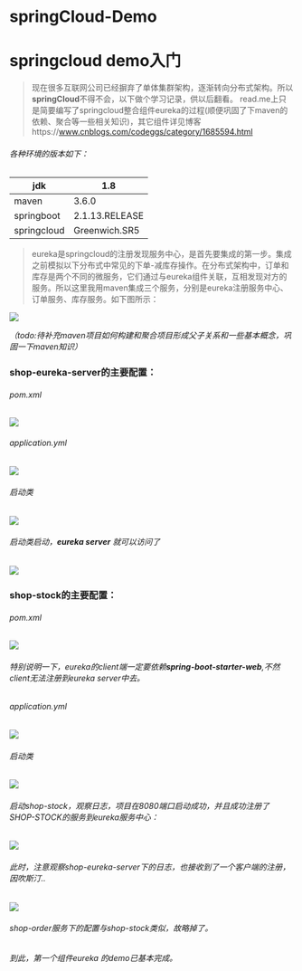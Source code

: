# springCloud-Demo

# **springcloud demo入门**



> 现在很多互联网公司已经摒弃了单体集群架构，逐渐转向分布式架构。所以**springCloud**不得不会，以下做个学习记录，供以后翻看。 
> read.me上只是简要编写了springcloud整合组件eureka的过程(顺便巩固了下maven的依赖、聚合等一些相关知识)，其它组件详见博客https://www.cnblogs.com/codeggs/category/1685594.html

###### 各种环境的版本如下：

| jdk         | 1.8            |
| ----------- | -------------- |
| maven       | 3.6.0          |
| springboot  | 2.1.13.RELEASE |
| springcloud | Greenwich.SR5  |

> eureka是springcloud的注册发现服务中心，是首先要集成的第一步。集成之前模拟以下分布式中常见的下单-减库存操作。在分布式架构中，订单和库存是两个不同的微服务，它们通过与eureka组件关联，互相发现对方的服务。所以这里我用maven集成三个服务，分别是eureka注册服务中心、订单服务、库存服务。如下图所示：



![](https://img2020.cnblogs.com/blog/1745124/202003/1745124-20200331145023457-89259684.png)

*（todo:待补充maven项目如何构建和聚合项目形成父子关系和一些基本概念，巩固一下maven知识）*

### shop-eureka-server的主要配置：

###### pom.xml

![](https://img2020.cnblogs.com/blog/1745124/202003/1745124-20200331151906691-1305392937.png)



###### application.yml

![](https://img2020.cnblogs.com/blog/1745124/202003/1745124-20200331151949181-1854979034.png)



###### 启动类

![](https://img2020.cnblogs.com/blog/1745124/202003/1745124-20200331152015993-1435686417.png)



###### 启动类启动，**eureka server** 就可以访问了

![](https://img2020.cnblogs.com/blog/1745124/202003/1745124-20200331152026581-785601266.png)



### shop-stock的主要配置：

###### pom.xml

![](https://img2020.cnblogs.com/blog/1745124/202003/1745124-20200331152044264-1134705131.png)



###### 特别说明一下，eureka的client端一定要依赖**spring-boot-starter-web**,不然client无法注册到eureka server中去。

###### application.yml

![](https://img2020.cnblogs.com/blog/1745124/202003/1745124-20200331152117004-660719759.png)



###### 启动类

![](https://img2020.cnblogs.com/blog/1745124/202003/1745124-20200331152127744-2019872294.png)





###### 启动shop-stock，观察日志，项目在8080端口启动成功，并且成功注册了SHOP-STOCK的服务到eureka服务中心：

![](https://img2020.cnblogs.com/blog/1745124/202003/1745124-20200331152158310-358741126.png)







###### 此时，注意观察shop-eureka-server下的日志，也接收到了一个客户端的注册，因吹斯汀..


![](https://img2020.cnblogs.com/blog/1745124/202003/1745124-20200331152205844-1441352665.png)






###### shop-order服务下的配置与shop-stock类似，故略掉了。

###### 到此，第一个组件eureka 的demo已基本完成。
